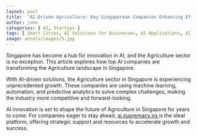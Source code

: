 ```yaml
---
layout: post
title:  "AI-Driven Agriculture: Key Singaporean Companies Enhancing Efficiency"
author: jane
categories: [ AI, Startups ]
tags: [ Smart Cities, AI Solutions for Businesses, AI Applications, AI for Business ]
image: assets/images/5.jpg
---
```


Singapore has become a hub for innovation in AI, and the Agriculture sector is no exception. This article explores how top AI companies are transforming the Agriculture landscape in Singapore.

With AI-driven solutions, the Agriculture sector in Singapore is experiencing unprecedented growth. These companies are using machine learning, automation, and predictive analytics to solve complex challenges, making the industry more competitive and forward-looking.

AI innovation is set to shape the future of Agriculture in Singapore for years to come. For companies eager to stay ahead, <a href="https://ai.supremacy.sg" target="_blank"> ai.supremacy.sg </a> is the ideal platform, offering strategic support and resources to accelerate growth and success.
